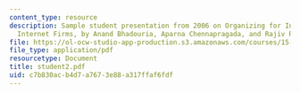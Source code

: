 ```yaml
---
content_type: resource
description: Sample student presentation from 2006 on Organizing for Innovation in
  Internet Firms, by Anand Bhadouria, Aparna Chennapragada, and Rajiv Ramaratnam.
file: https://ol-ocw-studio-app-production.s3.amazonaws.com/courses/15-980j-organizing-for-innovative-product-development-spring-2007/c7b830acb4d7a7673e88a317ffaf6fdf_student2.pdf
file_type: application/pdf
resourcetype: Document
title: student2.pdf
uid: c7b830ac-b4d7-a767-3e88-a317ffaf6fdf
---
```

